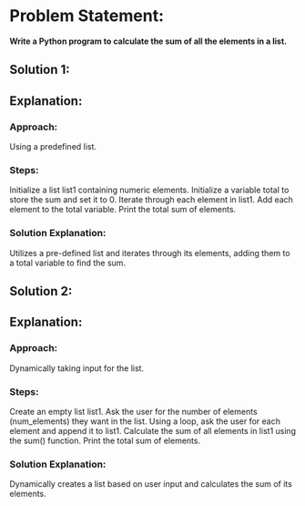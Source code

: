 <h1>Problem Statement:</h1>
<b>Write a Python program to calculate the sum of all the elements in a list.
</b>
<h2>Solution 1:</h2>

<h2>Explanation:</h2>
<h3>Approach: </h3>Using a predefined list.


<h3>Steps:</h3>
Initialize a list list1 containing numeric elements.
Initialize a variable total to store the sum and set it to 0.
Iterate through each element in list1.
Add each element to the total variable.
Print the total sum of elements.

<h3>Solution Explanation: </h3>
Utilizes a pre-defined list and iterates through its elements, adding them to a total variable to find the sum.

<h2>Solution 2:</h2>

<h2>Explanation:</h2>
<h3>Approach: </h3>
Dynamically taking input for the list.

<h3>Steps:</h3>
Create an empty list list1.
Ask the user for the number of elements (num_elements) they want in the list.
Using a loop, ask the user for each element and append it to list1.
Calculate the sum of all elements in list1 using the sum() function.
Print the total sum of elements.

<h3>Solution Explanation: </h3>
Dynamically creates a list based on user input and calculates the sum of its elements.


